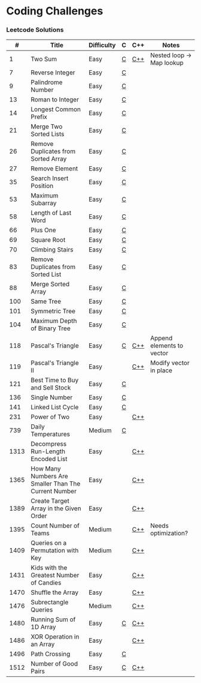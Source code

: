 # Coding Challenges

### Leetcode Solutions
| #    | Title                                                | Difficulty | C                                            | C++                                                                 | Notes                     |
|------|------------------------------------------------------|------------|----------------------------------------------|---------------------------------------------------------------------|---------------------------|
| 1    | Two Sum                                              | Easy       | [C](c/two_sum.c)                             | [C++](cpp/two_sum.cpp)                                              | Nested loop -> Map lookup |
| 7    | Reverse Integer                                      | Easy       | [C](c/reverse_integer.c)                     |                                                                     |                           |
| 9    | Palindrome Number                                    | Easy       | [C](c/[palindrome_number.c)                  |                                                                     |                           |
| 13   | Roman to Integer                                     | Easy       | [C](c/roman_to_integer.c)                    |                                                                     |                           |
| 14   | Longest Common Prefix                                | Easy       | [C](c/longest_common_prefix.c)               |                                                                     |                           |
| 21   | Merge Two Sorted Lists                               | Easy       | [C](c/merge_two_sorted_lists.c)              |                                                                     |                           |
| 26   | Remove Duplicates from Sorted Array                  | Easy       | [C](c/remove_duplicates_from_sorted_array.c) |                                                                     |                           |
| 27   | Remove Element                                       | Easy       | [C](c/remove_element.c)                      |                                                                     |                           |
| 35   | Search Insert Position                               | Easy       | [C](c/search_insert_position.c)              |                                                                     |                           |
| 53   | Maximum Subarray                                     | Easy       | [C](c/maximum_subarray.c)                    |                                                                     |                           |
| 58   | Length of Last Word                                  | Easy       | [C](c/length_of_last_word.c)                 |                                                                     |                           |
| 66   | Plus One                                             | Easy       | [C](c/plus_one.c)                            |                                                                     |                           |
| 69   | Square Root                                          | Easy       | [C](c/square_root.c)                         |                                                                     |                           |
| 70   | Climbing Stairs                                      | Easy       | [C](c/climbing_stairs.c)                     |                                                                     |                           |
| 83   | Remove Duplicates from Sorted List                   | Easy       | [C](c/remove_duplicates_from_sorted_list.c)  |                                                                     |                           |
| 88   | Merge Sorted Array                                   | Easy       | [C](c/merge_sorted_array.c)                  |                                                                     |                           |
| 100  | Same Tree                                            | Easy       | [C](c/same_tree.c)                           |                                                                     |                           |
| 101  | Symmetric Tree                                       | Easy       | [C](c/symmetric_tree.c)                      |                                                                     |                           |
| 104  | Maximum Depth of Binary Tree                         | Easy       | [C](c/maximum_depth_of_binary_tree.c)        |                                                                     |                           |
| 118  | Pascal's Triangle                                    | Easy       | [C](c/pascals_triangle.c)                    | [C++](cpp/pascals_triangle.cpp)                                     | Append elements to vector |
| 119  | Pascal's Triangle II                                 | Easy       |                                              | [C++](cpp/pascals_triangle_ii.cpp)                                  | Modify vector in place    |
| 121  | Best Time to Buy and Sell Stock                      | Easy       | [C](c/best_time_to_buy_and_sell_stock.c)     |                                                                     |                           |
| 136  | Single Number                                        | Easy       | [C](c/single_number.c)                       |                                                                     |                           |
| 141  | Linked List Cycle                                    | Easy       | [C](c/linked_list_cycle.c)                   |                                                                     |                           |
| 231  | Power of Two                                         | Easy       |                                              | [C++](cpp/power_of_two.cpp)                                         |                           |
| 739  | Daily Temperatures                                   | Medium     | [C](c/daily_temperatures.c)                  |                                                                     |                           |
| 1313 | Decompress Run-Length Encoded List                   | Easy       |                                              | [C++](cpp/decompress_run_length_encoded_list.cpp)                   |                           |
| 1365 | How Many Numbers Are Smaller Than The Current Number | Easy       |                                              | [C++](cpp/how_many_numbers_are_smaller_than_the_current_number.cpp) |                           |
| 1389 | Create Target Array in the Given Order               | Easy       |                                              | [C++](cpp/create_target_array_in_the_given_order.cpp)               |                           |
| 1395 | Count Number of Teams                                | Medium     |                                              | [C++](cpp/count_number_of_teams.cpp)                                | Needs optimization?       |
| 1409 | Queries on a Permutation with Key                    | Medium     |                                              | [C++](cpp/queries_on_a_permutation_with_key.cpp)                    |                           |
| 1431 | Kids with the Greatest Number of Candies             | Easy       |                                              | [C++](cpp/kids_with_the_greatest_number_of_candies.cpp)             |                           |
| 1470 | Shuffle the Array                                    | Easy       |                                              | [C++](cpp/shuffle_the_array.cpp)                                    |                           |
| 1476 | Subrectangle Queries                                 | Medium     |                                              | [C++](cpp/subrectangle_queries.cpp)                                 |                           |
| 1480 | Running Sum of 1D Array                              | Easy       | [C](c/running_sum_of_array.c)                | [C++](cpp/running_sum_of_array.cpp)                                 |                           |
| 1486 | XOR Operation in an Array                            | Easy       |                                              | [C++](cpp/xor_operation_in_an_array.cpp)                            |                           |
| 1496 | Path Crossing                                        | Easy       | [C](c/path_crossing.c)                       |                                                                     |                           |
| 1512 | Number of Good Pairs                                 | Easy       | [C](c/number_of_good_pairs.c)                | [C++](cpp/number_of_good_pairs.cpp)                                 |                           |


